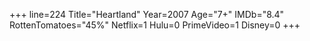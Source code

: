 +++
line=224
Title="Heartland"
Year=2007
Age="7+"
IMDb="8.4"
RottenTomatoes="45%"
Netflix=1
Hulu=0
PrimeVideo=1
Disney=0
+++

